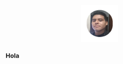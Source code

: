<p align="center" ><img src="./img/image.png" width="100" height="100" /></p>
<h3>Hola</h3>
<!---
adrian411997/adrian411997 is a ✨ special ✨ repository because its `README.md` (this file) appears on your GitHub profile.
You can click the Preview link to take a look at your changes.
--->
